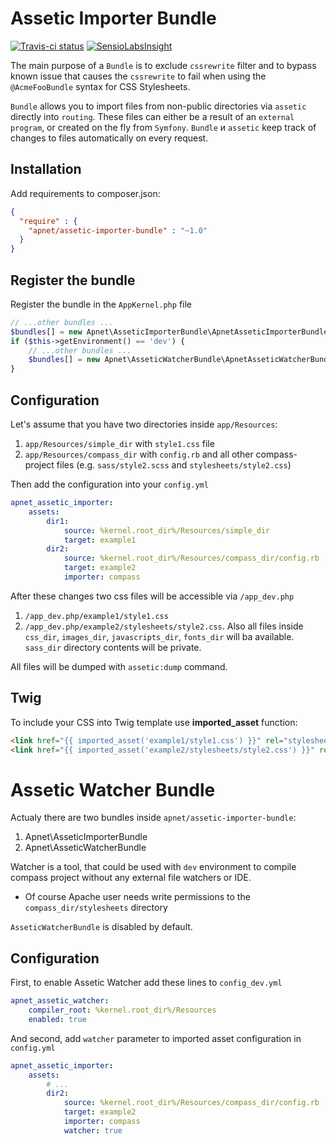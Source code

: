 Assetic Importer Bundle
=======================

[![Travis-ci status](https://travis-ci.org/apnet/AsseticImporterBundle.png?branch=master)](https://travis-ci.org/apnet/AsseticImporterBundle/) [![SensioLabsInsight](https://insight.sensiolabs.com/projects/4f7a57d5-5bc7-4a24-aaa8-fd2d812ec1fc/mini.png)](https://insight.sensiolabs.com/projects/4f7a57d5-5bc7-4a24-aaa8-fd2d812ec1fc)

The main purpose of a `Bundle` is to exclude `cssrewrite` filter and to bypass known issue
that causes the `cssrewrite` to fail when using the `@AcmeFooBundle` syntax for CSS Stylesheets.

`Bundle` allows you to import files from non-public directories via `assetic` directly into `routing`.
These files can either be a result of an `external program`, or created on the fly from `Symfony`.
`Bundle` и `assetic` keep track of changes to files automatically on every request.

Installation
------------

Add requirements to composer.json:

``` json
{
  "require" : {
    "apnet/assetic-importer-bundle" : "~1.0"
  }
}
```

Register the bundle
-------------------

Register the bundle in the `AppKernel.php` file

``` php
// ...other bundles ...
$bundles[] = new Apnet\AsseticImporterBundle\ApnetAsseticImporterBundle();
if ($this->getEnvironment() == 'dev') {
    // ...other bundles ...
    $bundles[] = new Apnet\AsseticWatcherBundle\ApnetAsseticWatcherBundle();
}
```

Configuration
-------------

Let's assume that you have two directories inside `app/Resources`:

1. `app/Resources/simple_dir` with `style1.css` file
2. `app/Resources/compass_dir` with `config.rb` and all other compass-project files
   (e.g. `sass/style2.scss` and `stylesheets/style2.css`)

Then add the configuration into your `config.yml`

``` yml
apnet_assetic_importer:
    assets:
        dir1:
            source: %kernel.root_dir%/Resources/simple_dir
            target: example1
        dir2:
            source: %kernel.root_dir%/Resources/compass_dir/config.rb
            target: example2
            importer: compass
```

After these changes two css files will be accessible via `/app_dev.php`

1. `/app_dev.php/example1/style1.css`
2. `/app_dev.php/example2/stylesheets/style2.css`.
   Also all files inside `css_dir`, `images_dir`, `javascripts_dir`, `fonts_dir` will ba available.
   `sass_dir` directory contents will be private.

All files will be dumped with `assetic:dump` command.

Twig
----

To include your CSS into Twig template use **imported_asset** function:

``` html
<link href="{{ imported_asset('example1/style1.css') }}" rel="stylesheet" type="text/css" />
<link href="{{ imported_asset('example2/stylesheets/style2.css') }}" rel="stylesheet" type="text/css" />
```

Assetic Watcher Bundle
======================

Actualy there are two bundles inside `apnet/assetic-importer-bundle`:

1. Apnet\AsseticImporterBundle
2. Apnet\AsseticWatcherBundle

Watcher is a tool, that could be used with `dev` environment to compile
compass project without any external file watchers or IDE.

* Of course Apache user needs write permissions to the `compass_dir/stylesheets` directory

`AsseticWatcherBundle` is disabled by default.

Configuration
-------------

First, to enable Assetic Watcher add these lines to `config_dev.yml`

``` yml
apnet_assetic_watcher:
    compiler_root: %kernel.root_dir%/Resources
    enabled: true
```

And second, add `watcher` parameter to imported asset configuration in `config.yml`

``` yml
apnet_assetic_importer:
    assets:
        # ...
        dir2:
            source: %kernel.root_dir%/Resources/compass_dir/config.rb
            target: example2
            importer: compass
            watcher: true
```
